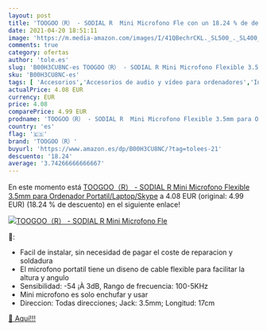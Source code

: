 ```yaml
---
layout: post
title: 'TOOGOO（R） - SODIAL R  Mini Microfono Fle con un 18.24 % de descuento'
date: 2021-04-20 18:51:11
image: 'https://m.media-amazon.com/images/I/41QBechrCKL._SL500_._SL400_.jpg'
comments: true
category: ofertas
author: 'tole.es'
slug: 'B00H3CU8NC-es TOOGOO（R） - SODIAL R Mini Microfono Flexible 3.5mm para...'
sku: 'B00H3CU8NC-es'
tags: [ 'Accesorios','Accesorios de audio y vídeo para ordenadores','Informática','Micrófonos para informática','ordenador','toogoo（r）', ]
actualPrice: 4.08 EUR
currency: EUR
price: 4.08
comparePrice: 4.99 EUR
prodname: 'TOOGOO（R） - SODIAL R  Mini Microfono Flexible 3.5mm para Ordenador Portatil/Laptop/Skype'
country: 'es'
flag: '🇪🇸'
brand: 'TOOGOO（R）'
buyurl: 'https://www.amazon.es/dp/B00H3CU8NC/?tag=tolees-21'
descuento: '18.24'
average: '3.74266666666667'
---
```


En este momento está [TOOGOO（R） - SODIAL R  Mini Microfono Flexible 3.5mm para Ordenador Portatil/Laptop/Skype](https://www.amazon.es/dp/B00H3CU8NC/?tag=tolees-21) a 4.08 EUR (original: 4.99 EUR) (18.24 %  de descuento) en el siguiente enlace!

[![TOOGOO（R） - SODIAL R  Mini Microfono Fle](https://m.media-amazon.com/images/I/41QBechrCKL._SL500_._SL400_.jpg)](https://www.amazon.es/dp/B00H3CU8NC/?tag=tolees-21)

🔎:

- Facil de instalar, sin necesidad de pagar el coste de reparacion y soldadura
- El microfono portatil tiene un diseno de cable flexible para facilitar la altura y angulo
- Sensibilidad: -54 ¡À 3dB, Rango de frecuencia: 100-5KHz
- Mini microfono es solo enchufar y usar
- Direccion: Todas direcciones; Jack: 3.5mm; Longitud: 17cm

[🛒 Aquí!!!](https://www.amazon.es/dp/B00H3CU8NC/?tag=tolees-21)
